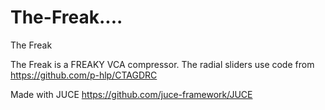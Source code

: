 # The-Freak....
The Freak

The Freak is a FREAKY VCA compressor. 
The radial sliders use code from https://github.com/p-hlp/CTAGDRC

Made with JUCE https://github.com/juce-framework/JUCE
